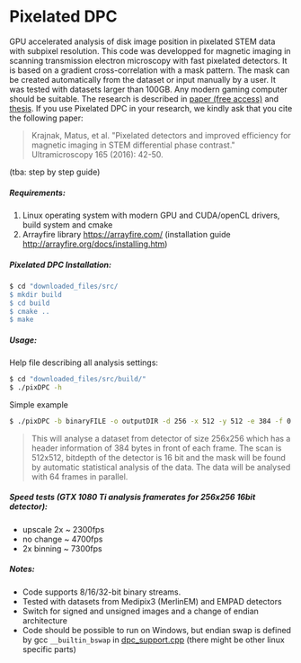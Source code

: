 # Pixelated DPC 

GPU accelerated analysis of disk image position in pixelated STEM data with subpixel resolution. 
This code was developped for magnetic imaging in scanning transmission electron microscopy with fast pixelated detectors. It is based on a gradient cross-correlation with a mask pattern. The mask can be created automatically from the dataset or input  manually by a user. It was tested with datasets larger than 100GB. Any modern gaming computer should be suitable. The research is described in [paper (free access)](https://doi.org/10.1016/j.ultramic.2016.03.006) and  [thesis](http://theses.gla.ac.uk/7906/). If you use Pixelated DPC in your research, we kindly ask that you cite the following paper: 
> Krajnak, Matus, et al. "Pixelated detectors and improved efficiency for magnetic imaging in STEM differential phase contrast." Ultramicroscopy 165 (2016): 42-50.

(tba: step by step guide)

##### Requirements: 

1. Linux operating system with modern GPU and CUDA/openCL drivers, build system and cmake
2. Arrayfire library https://arrayfire.com/ (installation guide http://arrayfire.org/docs/installing.htm)

##### Pixelated DPC Installation:

```bash
$ cd "downloaded_files/src/
$ mkdir build
$ cd build
$ cmake ..
$ make
```
##### Usage:
Help file describing all analysis settings:
```bash
$ cd "downloaded_files/src/build/"
$ ./pixDPC -h
```
Simple example
```bash
$ ./pixDPC -b binaryFILE -o outputDIR -d 256 -x 512 -y 512 -e 384 -f 0 -a 16 -p 64 -A
```
> This will analyse a dataset from detector of size 256x256 which has a header information of 384 bytes in front of each frame. The scan is 512x512, bitdepth of the detector is 16 bit and the mask will be found by automatic statistical analysis of the data. The data will be analysed with 64 frames in parallel.

##### Speed tests (GTX 1080 Ti analysis framerates for 256x256 16bit detector):
- upscale 2x ~ 2300fps
- no change ~ 4700fps
- 2x binning ~ 7300fps

##### Notes:

- Code supports 8/16/32-bit binary streams. 
- Tested with datasets from Medipix3 (MerlinEM) and EMPAD detectors
- Switch for signed and unsigned images and a change of endian architecture 
- Code should be possible to run on Windows, but endian swap is defined by gcc ```__builtin_bswap``` in  [dpc_support.cpp](https://github.com/matkraj/pixelatedDPC/blob/6e1e7ecebf6402fe40acad372c0e29eaee138f3a/src/dpc_support.cpp#L565) (there might be other linux specific parts)
